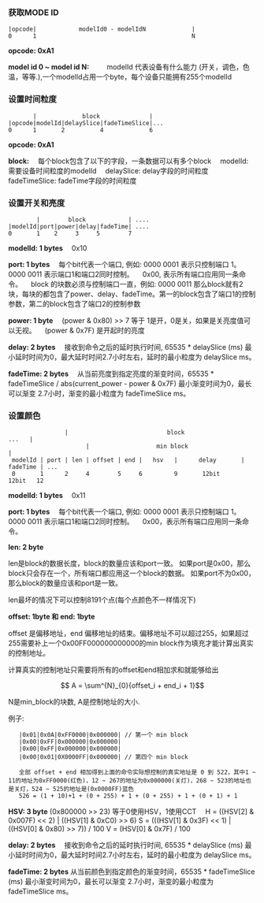 ### 获取MODE ID

```text
|opcode|            modelId0 - modelIdN             |
0      1                                            N
```

**opcode: 0xA1**

**model id 0 \~ model id N:**  
  modelId 代表设备有什么能力 (开关，调色，色温，等等.),一个modelId占用一个byte，每个设备只能拥有255个modelId

### 设置时间粒度

```text
       |             block              |
|opcode|modelId|delaySlice|fadeTimeSlice|...
0      1       2          4             6
```

**opcode: 0xA1**

**block:**
  每个block包含了以下的字段，一条数据可以有多个block
  modelId: 需要设备时间粒度的modelId
  delaySlice: delay字段的时间粒度
  fadeTimeSlice: fadeTime字段的时间粒度

### 设置开关和亮度

```text
        |        block            | ....
|modelId|port|power|delay|fadeTime| ....
0       1    2     3     5        7
```

**modelId: 1 bytes**
  0x10
  
**port: 1 bytes**
  每个bit代表一个端口,  例如: 0000 0001 表示只控制端口 1。0000 0011 表示端口1和端口2同时控制。
  0x00, 表示所有端口应用同一条命令。
  block 的块数必须与控制端口一直，例如: 0000 0011 那么block就有2块，每块的都包含了power、delay、fadeTime。第一的block包含了端口1的控制参数，第二的block包含了端口2的控制参数
  
**power: 1 byte**
  (power & 0x80) &gt;&gt; 7 等于 1是开，0是关，如果是关亮度值可以无视。
  (power & 0x7F) 是开起时的亮度
  
**delay: 2 bytes**
  接收到命令之后的延时执行时间, 65535 \* delaySlice (ms) 最小延时时间为0，最大延时时间2.7小时左右，延时的最小粒度为 delaySlice ms。
  
**fadeTime: 2 bytes**
  从当前亮度到指定亮度的渐变时间，65535 \* fadeTimeSlice / abs(current_power - power & 0x7F) 最小渐变时间为0，最长可以渐变 2.7小时，渐变的最小粒度为 fadeTimeSlice ms。

### 设置颜色

```text
                |                            block                                 ...   |
                      |                   min block                              |   
 modelId | port | len | offset | end |   hsv   |      delay       |      fadeTime | ...
 0       1      2     4        5     6         9       12bit              12bit   12
```

**modelId: 1 bytes**
  0x11
  
**port: 1 bytes**
  每个bit代表一个端口, 例如: 0000 0001 表示只控制端口 1。0000 0011 表示端口1和端口2同时控制。
  0x00，表示所有端口应用同一条命令。

       
**len: 2 byte**

len是block的数据长度，block的数量应该和port一致。
如果port是0x00，那么block只会存在一个，所有端口都应用这一个block的数据。
如果port不为0x00，那么block的数量应该和port是一致。

len最坏的情况下可以控制8191个点(每个点颜色不一样情况下)

**offset: 1byte 和 end: 1byte**

offset 是偏移地址，end 偏移地址的结束。偏移地址不可以超过255，如果超过255需要补上一个0x00FF000000000000的min block作为填充才能计算出真实的控制地址。

计算真实的控制地址只需要将所有的offset和end相加求和就能够给出

$$ A = \sum^{N}_{0}{offset_i + end_i + 1}$$

N是min_block的块数, A是控制地址的大小.

例子:

       |0x01|0x0A|0xFF0000|0x000000| // 第一个 min block
       |0x00|0xFF|0x000000|0x000000| 
       |0x00|0xFF|0x000000|0x000000|
       |0x00|0x01|0X0000FF|0x000000| // 第四个 min block

       全部 offset + end 相加得到上面的命令实际想控制的真实地址是 0 到 522，其中1 ~ 11的地址为0xFF0000(红色)，12 ~ 267的地址为0x000000(关灯)，268 ~ 523的地址也是关灯，524 ~ 525的地址是(0x0000FF)蓝色
       526 = (1 + 10)+1 + (0 + 255) + 1 + (0 + 255) + 1 + (0 + 1) + 1 
       

       
  
**HSV: 3 byte**
  (0x800000 &gt;&gt; 23) 等于0使用HSV，1使用CCT
  H = ((HSV[2] & 0x007F) << 2) | ((HSV[1] & 0xC0) >> 6)
  S = (((HSV[1] & 0x3F) << 1) | ((HSV[0] & 0x80) >> 7)) / 100
  V = (HSV[0] & 0x7F) / 100

  
  
**delay: 2 bytes**
  接收到命令之后的延时执行时间, 65535 * delaySlice (ms) 最小延时时间为0，最大延时时间2.7小时左右，延时的最小粒度为 delaySlice ms。
  
**fadeTime: 2 bytes**
  从当前颜色到指定颜色的渐变时间，65535 * fadeTimeSlice (ms) 最小渐变时间为0，最长可以渐变 2.7小时，渐变的最小粒度为 fadeTimeSlice ms。
